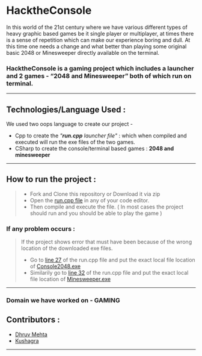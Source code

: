 # HacktheConsole

In this world of the 21st century where we have various different types of heavy graphic based games be it single player or multiplayer, at times there is a sense of repetition which can make our experience boring and dull. At this time one needs a change and what better than playing some original basic 2048 or Minesweeper directly available on the terminal. 

### HacktheConsole is a gaming project which includes a launcher and 2 games - “2048 and Minesweeper” both of which run on terminal. 

---

## Technologies/Language Used :

We used two oops language to create our project -

- Cpp to create the *"**run.cpp** launcher file"* : which when compiled and executed will run the exe files of the two games. 
- CSharp to create the console/terminal based games : **2048 and minesweeper** 

--- 

## How to run the project : 

> - Fork and Clone this repository or Download it via zip 
> - Open the [run.cpp file](https://github.com/Dhruv-194/HacktheConsole/blob/master/Source/run.cpp) in any of your code editor. 
> - Then compile and execute the file. ( In most cases the project should run and you should be able to play the game ) 

### If any problem occurs : 

> If the project shows error that must have been because of the wrong location of the downloaded exe files. 
>  - Go to [line 27](https://github.com/Dhruv-194/HacktheConsole/blob/5ce54cab3c1dffb4532ffd73e6cd33d1834343d3/Source/run.cpp#L27) of the run.cpp file and put the exact local file location of [Console2048.exe](https://github.com/Dhruv-194/HacktheConsole/blob/master/Game/2048/Console2048.exe)
>  - Similarily go to [line 32](https://github.com/Dhruv-194/HacktheConsole/blob/5ce54cab3c1dffb4532ffd73e6cd33d1834343d3/Source/run.cpp#L32) of the run.cpp file and put the exact local file location of [Minesweeper.exe](https://github.com/Dhruv-194/HacktheConsole/blob/master/Game/Minesweeper/ConsoleMinesweep.exe)

--- 

### Domain we have worked on - GAMING



## Contributors :

- [Dhruv Mehta](https://github.com/Dhruv-194)
- [Kushagra](https://github.com/kushagra10025)

---
